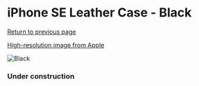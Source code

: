 # iPhone SE Leather Case - Black

[Return to previous page](/iphone_5s)

[High-resolution image from Apple](https://store.storeimages.cdn-apple.com/8756/as-images.apple.com/is/MMHH2?wid=4500&hei=4500&fmt=png)

<div style="width: 384px"><img src="/everysource/MMHH2.png" alt="Black"></div>

### Under construction
